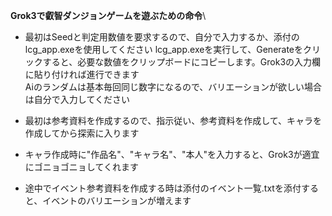 **Grok3で叡智ダンジョンゲームを遊ぶための命令**\
  * 最初はSeedと判定用数値を要求するので、自分で入力するか、添付のlcg_app.exeを使用してください
  lcg_app.exeを実行して、Generateをクリックすると、必要な数値をクリップボードにコピーします。Grok3の入力欄に貼り付ければ進行できます\
  Aiのランダムは基本毎回同じ数字になるので、バリエーションが欲しい場合は自分で入力してください
  
  * 最初は参考資料を作成するので、指示従い、参考資料を作成して、キャラを作成してから探索に入ります
  
  * キャラ作成時に"作品名"、"キャラ名"、"本人"を入力すると、Grok3が適宜にゴニョゴニョしてくれます
  
  * 途中でイベント参考資料を作成する時は添付のイベント一覧.txtを添付すると、イベントのバリエーションが増えます

